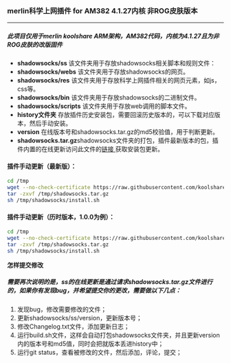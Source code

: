 ### merlin科学上网插件 for AM382 4.1.27内核 非ROG皮肤版本
***
##### 此项目仅用于merlin koolshare ARM架构，AM382代码，内核为4.1.27且为非ROG皮肤的改版固件</b><br/>
* <b>shadowsocks/ss </b> 该文件夹用于存放shadowsocks相关脚本和规则文件：
* <b>shadowsocks/webs</b> 该文件夹用于存放shadowsocks的网页。
* <b>shadowsocks/res</b> 该文件夹用于存放科学上网插件相关的网页元素，如js，css等。
* <b>shadowsocks/bin</b> 该文件夹用于存放shadowsocks的二进制文件。
* <b>shadowsocks/scripts</b> 该文件夹用于存放web调用的脚本文件。
* <b>history文件夹</b> 存放插件历史安装包，需要回滚历史版本的，可以下载对应版本，然后手动安装。
* <b>version</b> 在线版本号和shadowsocks.tar.gz的md5校验值，用于判断更新。
* <b>shadowsocks.tar.gz</b>shadowsocks文件夹的打包，插件最新版本的包，插件内置的在线更新访问此文件的[链接 ](https://raw.githubusercontent.com/koolshare/koolshare.github.io/master/shadowsocks/shadowsocks.tar.gz) 获取安装包更新。

#### 插件手动更新（最新版）：
```bash
cd /tmp
wget --no-check-certificate https://raw.githubusercontent.com/koolshare/rogsoft/master/shadowsocks/shadowsocks.tar.gz
tar -zxvf /tmp/shadowsocks.tar.gz
sh /tmp/shadowsocks/install.sh
```

#### 插件手动更新（历时版本，1.0.0为例）： 

```bash
cd /tmp
wget --no-check-certificate https://raw.githubusercontent.com/koolshare/rogsoft/master/shadowsocks/history/shadowsocks_1.0.0.tar.gz
tar -zxvf /tmp/shadowsocks.tar.gz
sh /tmp/shadowsocks/install.sh
```

<b>怎样提交修改</b><br />
##### 需要再次说明的是，ss的在线更新是通过请求shadowsocks.tar.gz文件进行的，如果你有发现bug，并希望提交你的更改，需要做以下几点：<br/>
1. 发现bug，修改需要修改的文件；<br/>
2. 更新shadowsocks/ss/version，更新版本号；<br/>
3. 修改Changelog.txt文件，添加更新日志；<br/>
4. 运行build.sh文件，这样会自动打包shadowsocks文件夹，并且更新version内的版本号和md5值，同时会把就版本丢进history中；<br/>
5. 运行git status，查看被修改的文件，然后添加，评论，提交；<br/>

